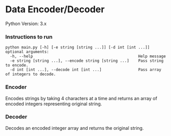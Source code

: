 # Data Encoder/Decoder

Python Version: 3.x

### Instructions to run
```
python main.py [-h] [-e string [string ...]] [-d int [int ...]]
optional arguments:
  -h, --help                                              Help message
  -e string [string ...], --encode string [string ...]    Pass string to encode.
  -d int [int ...], --decode int [int ...]                Pass array of integers to decode.
```

### Encoder
Encodes strings by taking 4 characters at a time and returns an array of encoded integers representing original string.

### Decoder
Decodes an encoded integer array and returns the original string.

